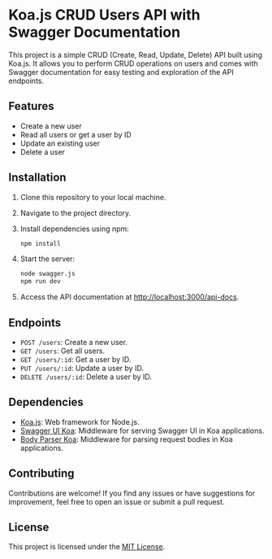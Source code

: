 # Koa.js CRUD Users API with Swagger Documentation

This project is a simple CRUD (Create, Read, Update, Delete) API built using Koa.js. It allows you to perform CRUD operations on users and comes with Swagger documentation for easy testing and exploration of the API endpoints.

## Features

- Create a new user
- Read all users or get a user by ID
- Update an existing user
- Delete a user

## Installation

1. Clone this repository to your local machine.
2. Navigate to the project directory.
3. Install dependencies using npm:

    ```bash
    npm install
    ```

4. Start the server:

    ```bash
    node swagger.js
    npm run dev
    ```

5. Access the API documentation at [http://localhost:3000/api-docs](http://localhost:3000/api-docs).

## Endpoints

- `POST /users`: Create a new user.
- `GET /users`: Get all users.
- `GET /users/:id`: Get a user by ID.
- `PUT /users/:id`: Update a user by ID.
- `DELETE /users/:id`: Delete a user by ID.

## Dependencies

- [Koa.js](https://koajs.com/): Web framework for Node.js.
- [Swagger UI Koa](https://www.npmjs.com/package/swagger-ui-koa): Middleware for serving Swagger UI in Koa applications.
- [Body Parser Koa](https://www.npmjs.com/package/koa-bodyparser): Middleware for parsing request bodies in Koa applications.

## Contributing

Contributions are welcome! If you find any issues or have suggestions for improvement, feel free to open an issue or submit a pull request.

## License

This project is licensed under the [MIT License](LICENSE).